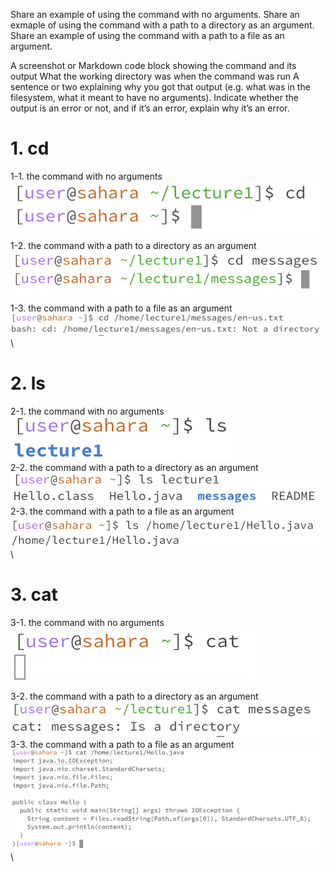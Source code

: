 Share an example of using the command with no arguments.
Share an exmaple of using the command with a path to a directory as an argument.
Share an example of using the command with a path to a file as an argument.

A screenshot or Markdown code block showing the command and its output
What the working directory was when the command was run
A sentence or two explaining why you got that output (e.g. what was in the filesystem, what it meant to have no arguments).
Indicate whether the output is an error or not, and if it’s an error, explain why it’s an error.

# 1. cd
  1-1. the command with no arguments\
  ![Image](1-1.png)\
  1-2. the command with a path to a directory as an argument\
  ![Image](1-2.png)\
  1-3. the command with a path to a file as an argument\
  ![Image](1-3.png)\

# 2. ls
   2-1. the command with no arguments\
   ![Image](2-1.png)\
   2-2. the command with a path to a directory as an argument\
   ![Image](2-2.png)\
   2-3. the command with a path to a file as an argument\
   ![Image](2-3.png)\

# 3. cat
   3-1. the command with no arguments\
   ![Image](3-1.png)\
   3-2. the command with a path to a directory as an argument\
   ![Image](3-2.png)\
   3-3. the command with a path to a file as an argument\
   ![Image](3-3.png)\
